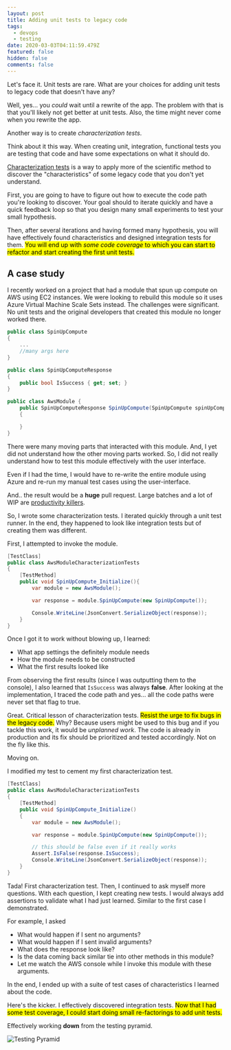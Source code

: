 ```yaml
---
layout: post
title: Adding unit tests to legacy code
tags:
  - devops
  - testing
date: 2020-03-03T04:11:59.479Z
featured: false
hidden: false
comments: false
---
```

Let's face it. Unit tests are rare. What are your choices for adding unit tests to legacy code that doesn't have any? 

Well, yes... you *could* wait until a rewrite of the app. The problem with that is that you'll likely not get better at unit tests. Also, the time might never come when you rewrite the app. 

Another way is to create *characterization tests*.

<!--more--> 

Think about it this way. When creating unit, integration, functional tests you are testing that code and have some expectations on what it should do.  

[Characterization tests](https://michaelfeathers.silvrback.com/characterization-testing) is a way to apply more of the scientific method to discover the "characteristics" of some legacy code that you don't yet understand. 

First, you are going to have to figure out how to execute the code path you're looking to discover. Your goal should to iterate quickly and have a quick feedback loop so that you design many small experiments to test your small hypothesis. 

Then, after several iterations and having formed many hypothesis, you will have effectively found characteristics and designed integration tests for them. <mark>You will end up with <em>some code coverage</em> to which you can start to refactor and start creating the first unit tests.</mark>

## A case study

I recently worked on a project that had a module that spun up compute on AWS using EC2 instances. We were looking to rebuild this module so it uses Azure Virtual Machine Scale Sets instead. The challenges were significant. No unit tests and the original developers that created this module no longer worked there. 

```csharp
public class SpinUpCompute
{
    ...
    //many args here
}

public class SpinUpComputeResponse 
{
    public bool IsSuccess { get; set; }
}

public class AwsModule {
    public SpinUpComputeResponse SpinUpCompute(SpinUpCompute spinUpCompute) 
    {

    }
}
```

There were many moving parts that interacted with this module. And, I yet did not understand how the other moving parts worked. So, I did not really understand how to test this module effectively with the user interface.

Even if I had the time, I would have to re-write the entire module using Azure and re-run my manual test cases using the user-interface. 

And.. the result would be a **huge** pull request. Large batches and a lot of WIP are [productivity killers](https://gaunacode.com/wip-the-silent-killer).

So, I wrote some characterization tests. I iterated quickly through a unit test runner. In the end, they happened to look like integration tests but of creating them was different.

First, I attempted to invoke the module.

```csharp
[TestClass]
public class AwsModuleCharacterizationTests 
{
    [TestMethod]
    public void SpinUpCompute_Initialize(){
        var module = new AwsModule();

        var response = module.SpinUpCompute(new SpinUpCompute());

        Console.WriteLine(JsonConvert.SerializeObject(response));
    }
}
```

Once I got it to work without blowing up, I learned:

* What app settings the definitely module needs
* How the module needs to be constructed
* What the first results looked like

From observing the first results (since I was outputting them to the console), I also learned that `IsSuccess` was always **false**. After looking at the implementation, I traced the code path and yes... all the code paths were never set that flag to true. 

Great. Critical lesson of characterization tests. <mark>Resist the urge to fix bugs in the legacy code.</mark> Why? Because users might be used to this bug and if you tackle this work, it would be *unplanned work*. The code is already in production and its fix should be prioritized and tested accordingly. Not on the fly like this.

Moving on. 

I modified my test to cement my first characterization test.

```csharp
[TestClass]
public class AwsModuleCharacterizationTests 
{
    [TestMethod]
    public void SpinUpCompute_Initialize()
    {
        var module = new AwsModule();

        var response = module.SpinUpCompute(new SpinUpCompute());

        // this should be false even if it really works
        Assert.IsFalse(response.IsSuccess);
        Console.WriteLine(JsonConvert.SerializeObject(response));
    }
}
```

Tada! First characterization test. Then, I continued to ask myself more questions. With each question, I kept creating new tests. I would always add assertions to validate what I had just learned. Similar to the first case I demonstrated.

For example, I asked

* What would happen if I sent no arguments?
* What would happen if I sent invalid arguments?
* What does the response look like?
* Is the data coming back similar tie into other methods in this module?
* Let me watch the AWS console while I invoke this module with these arguments.

In the end, I ended up with a suite of test cases of characteristics I learned about the code. 

Here's the kicker. I effectively discovered integration tests. <mark>Now that I had some test coverage, I could start doing small re-factorings to add unit tests.</mark>

Effectively working **down** from the testing pyramid.

![Testing Pyramid](assets/TestingPyramid.png#center)
